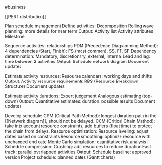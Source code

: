 #business 

[[PERT distribution]]

Plan schedule management
Define activities:
	Decomposition
	Rolling wave planning: more details for near term
	Output:
		Activity list
		Activity attributes
		Milestone

Sequence activities: relationships
	PDM (Precedence Diagramming Method):
		4 dependencies (Start, Finish): FS (most common), SS, FF, SF
	Dependency determination:
		Mandatory, discretionary, external, internal
	Lead and lag: time between 2 activities
	Output:
		Schedule network diagram
		Document updates

Estimate activity resources:
	Resourse calendars: working days and shifts
	Output:
		Activity resource requirements
		RBS (Resource Breakdown Structure)
		Document updates

Estimate activity durations:
	Expert judgement
	Analogous estimating (top-down)
	Output:
		Quantitative estimates: duration, possible results
		Document updates

Develop schedule:
	CPM (Critical Path Method): longest duration path in the [[Network diagram]], should not be delayed.
	CCM (Critical Chain Method): take into account resource constraints, add buffers (float time) to protect the chain from delays.
	Resource optimization:
		Resource leveling: adjust dates based on constraints
		Resource smoothing: optimize resource with unchanged end date
		Monte Carlo simulation: quantitative risk analysis
		! Schedule compression:
			Crashing: add resources to reduce duration
			Fast track: parallel overlapped activities
		Output:
			Schedule baseline: approved version
			Project schedule: planned dates (Gantt charts)
